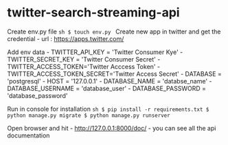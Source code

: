 # twitter-search-streaming-api
 Create env.py file
 	```sh
 	$ touch env.py
 	```
 Create new app in twitter and get the credential
 	- url : https://apps.twitter.com/

 Add env data 
 	- TWITTER_API_KEY = 'Twitter Consumer Kye'
 	- TWITTER_SECRET_KEY = 'Twitter Consumer Secret'
 	- TWITTER_ACCESS_TOKEN='Twitter Acccess Token'
 	- TWITTER_ACCESS_TOKEN_SECRET='Twitter Access Secret'
 	- DATABASE = 'postgresql'
 	- HOST = '127.0.0.1'
 	- DATABASE_NAME = 'databse_name'
 	- DATABASE_USERNAME = 'database_user'
 	- DATABASE_PASSWORD = 'database_password'

Run in console for installation
	```sh
	$ pip install -r requirements.txt
	$ python manage.py migrate
	$ python manage.py runserver
	```

Open browser and hit
	- http://127.0.0.1:8000/doc/
	- you can see all the api documentation

